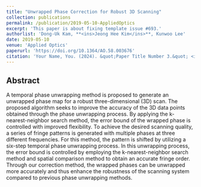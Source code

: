 ```yaml
---
title: "Unwrapped Phase Correction for Robust 3D Scanning"
collection: publications
permalink: /publication/2019-05-10-AppliedOptics
excerpt: 'This paper is about fixing template issue #693.'
authorlist: 'Dong-Uk Kam, **<ins>Jeong Hee Kim</ins>**, Kunwoo Lee'
date: 2019-05-10
venue: 'Applied Optics'
paperurl: 'https://doi.org/10.1364/AO.58.003676'
citation: 'Your Name, You. (2024). &quot;Paper Title Number 3.&quot; <i>GitHub Journal of Bugs</i>. 1(3).'
---
```


Abstract
------
A temporal phase unwrapping method is proposed to generate an unwrapped phase map for a robust three-dimensional (3D) scan. The proposed algorithm seeks to improve the accuracy of the 3D data points obtained through the phase unwrapping process. By applying the k-nearest-neighbor search method, the error bound of the wrapped phase is controlled with improved flexibility. To achieve the desired scanning quality, a series of fringe patterns is generated with multiple phases at three different frequencies. For this method, the pattern is shifted by utilizing a six-step temporal phase unwrapping process. In this unwrapping process, the error bound is controlled by employing the k-nearest-neighbor search method and spatial comparison method to obtain an accurate fringe order. Through our correction method, the wrapped phases can be unwrapped more accurately and thus enhance the robustness of the scanning system compared to previous phase unwrapping methods.
